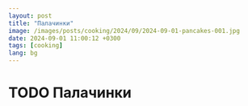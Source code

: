 ```yaml
---
layout: post
title: "Палачинки"
image: /images/posts/cooking/2024/09/2024-09-01-pancakes-001.jpg
date: 2024-09-01 11:00:12 +0300
tags: [cooking]
lang: bg
---
```


# TODO Палачинки 
